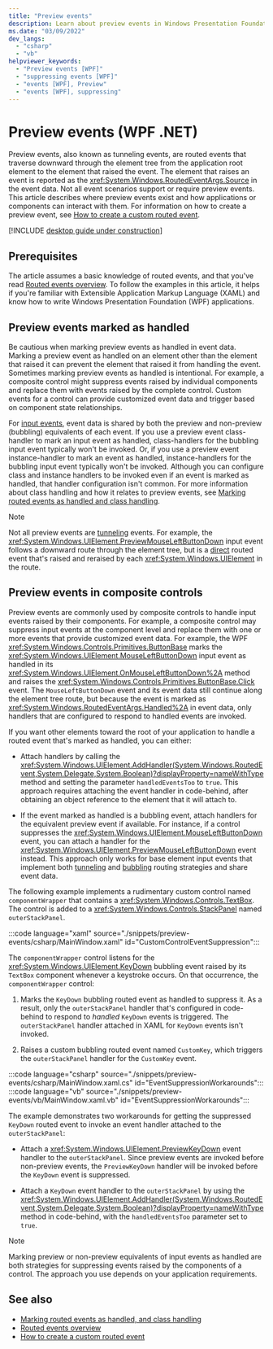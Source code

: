 ```yaml
---
title: "Preview events"
description: Learn about preview events in Windows Presentation Foundation (WPF) and how to use preview events for composite control event handling.
ms.date: "03/09/2022"
dev_langs:
  - "csharp"
  - "vb"
helpviewer_keywords:
  - "Preview events [WPF]"
  - "suppressing events [WPF]"
  - "events [WPF], Preview"
  - "events [WPF], suppressing"
---
```

<!-- The acrolinx score was 96 on 03/09/2021-->

# Preview events (WPF .NET)

Preview events, also known as tunneling events, are routed events that traverse downward through the element tree from the application root element to the element that raised the event. The element that raises an event is reported as the <xref:System.Windows.RoutedEventArgs.Source> in the event data. Not all event scenarios support or require preview events. This article describes where preview events exist and how applications or components can interact with them. For information on how to create a preview event, see [How to create a custom routed event](how-to-create-a-custom-routed-event.md).

[!INCLUDE [desktop guide under construction](../../includes/desktop-guide-preview-note.md)]

## Prerequisites

The article assumes a basic knowledge of routed events, and that you've read [Routed events overview](/dotnet/desktop/wpf/advanced/routed-events-overview?view=netframeworkdesktop-4.8&preserve-view=true). To follow the examples in this article, it helps if you're familiar with Extensible Application Markup Language (XAML) and know how to write Windows Presentation Foundation (WPF) applications.

## Preview events marked as handled

Be cautious when marking preview events as handled in event data. Marking a preview event as handled on an element other than the element that raised it can prevent the element that raised it from handling the event. Sometimes marking preview events as handled is intentional. For example, a composite control might suppress events raised by individual components and replace them with events raised by the complete control. Custom events for a control can provide customized event data and trigger based on component state relationships.

For [input events](/dotnet/desktop/wpf/advanced/input-overview), event data is shared by both the preview and non-preview (bubbling) equivalents of each event. If you use a preview event class-handler to mark an input event as handled, class-handlers for the bubbling input event typically won't be invoked. Or, if you use a preview event instance-handler to mark an event as handled, instance-handlers for the bubbling input event typically won't be invoked. Although you can configure class and instance handlers to be invoked even if an event is marked as handled, that handler configuration isn't common. For more information about class handling and how it relates to preview events, see [Marking routed events as handled and class handling](/dotnet/desktop/wpf/advanced/marking-routed-events-as-handled-and-class-handling?view=netframeworkdesktop-4.8&preserve-view=true).

> [!NOTE]
> Not all preview events are [tunneling](<xref:System.Windows.RoutingStrategy.Tunnel>) events. For example, the <xref:System.Windows.UIElement.PreviewMouseLeftButtonDown> input event follows a downward route through the element tree, but is a [direct](<xref:System.Windows.RoutingStrategy.Direct>) routed event that's raised and reraised by each <xref:System.Windows.UIElement> in the route.

## Preview events in composite controls

Preview events are commonly used by composite controls to handle input events raised by their components. For example, a composite control may suppress input events at the component level and replace them with one or more events that provide customized event data. For example, the WPF <xref:System.Windows.Controls.Primitives.ButtonBase> marks the <xref:System.Windows.UIElement.MouseLeftButtonDown> input event as handled in its <xref:System.Windows.UIElement.OnMouseLeftButtonDown%2A> method and raises the <xref:System.Windows.Controls.Primitives.ButtonBase.Click> event. The `MouseLeftButtonDown` event and its event data still continue along the element tree route, but because the event is marked as <xref:System.Windows.RoutedEventArgs.Handled%2A> in event data, only handlers that are configured to respond to handled events are invoked.

If you want other elements toward the root of your application to handle a routed event that's marked as handled, you can either:

- Attach handlers by calling the <xref:System.Windows.UIElement.AddHandler(System.Windows.RoutedEvent,System.Delegate,System.Boolean)?displayProperty=nameWithType> method and setting the parameter `handledEventsToo` to `true`. This approach requires attaching the event handler in code-behind, after obtaining an object reference to the element that it will attach to.

- If the event marked as handled is a bubbling event, attach handlers for the equivalent preview event if available. For instance, if a control suppresses the <xref:System.Windows.UIElement.MouseLeftButtonDown> event, you can attach a handler for the <xref:System.Windows.UIElement.PreviewMouseLeftButtonDown> event instead. This approach only works for base element input events that implement both [tunneling](<xref:System.Windows.RoutingStrategy.Tunnel>) and [bubbling](<xref:System.Windows.RoutingStrategy.Bubble>) routing strategies and share event data.

The following example implements a rudimentary custom control named `componentWrapper` that contains a <xref:System.Windows.Controls.TextBox>. The control is added to a <xref:System.Windows.Controls.StackPanel> named `outerStackPanel`.

:::code language="xaml" source="./snippets/preview-events/csharp/MainWindow.xaml" id="CustomControlEventSuppression":::

The `componentWrapper` control listens for the <xref:System.Windows.UIElement.KeyDown> bubbling event raised by its `TextBox` component whenever a keystroke occurs. On that occurrence, the `componentWrapper` control:

1. Marks the `KeyDown` bubbling routed event as handled to suppress it. As a result, only the `outerStackPanel` handler that's configured in code-behind to respond to _handled_ `KeyDown` events is triggered. The `outerStackPanel` handler attached in XAML for `KeyDown` events isn't invoked.

1. Raises a custom bubbling routed event named `CustomKey`, which triggers the `outerStackPanel` handler for the `CustomKey` event.

:::code language="csharp" source="./snippets/preview-events/csharp/MainWindow.xaml.cs" id="EventSuppressionWorkarounds":::
:::code language="vb" source="./snippets/preview-events/vb/MainWindow.xaml.vb" id="EventSuppressionWorkarounds":::

The example demonstrates two workarounds for getting the suppressed `KeyDown` routed event to invoke an event handler attached to the `outerStackPanel`:

- Attach a <xref:System.Windows.UIElement.PreviewKeyDown> event handler to the `outerStackPanel`. Since preview events are invoked before non-preview events, the `PreviewKeyDown` handler will be invoked before the `KeyDown` event is suppressed.

- Attach a `KeyDown` event handler to the `outerStackPanel` by using the <xref:System.Windows.UIElement.AddHandler(System.Windows.RoutedEvent,System.Delegate,System.Boolean)?displayProperty=nameWithType> method in code-behind, with the `handledEventsToo` parameter set to `true`.

> [!NOTE]
> Marking preview or non-preview equivalents of input events as handled are both strategies for suppressing events raised by the components of a control. The approach you use depends on your application requirements.

## See also

- [Marking routed events as handled, and class handling](/dotnet/desktop/wpf/advanced/marking-routed-events-as-handled-and-class-handling?view=netframeworkdesktop-4.8&preserve-view=true)
- [Routed events overview](/dotnet/desktop/wpf/advanced/routed-events-overview?view=netframeworkdesktop-4.8&preserve-view=true)
- [How to create a custom routed event](how-to-create-a-custom-routed-event.md)
